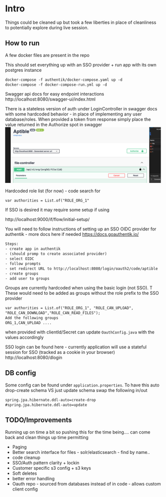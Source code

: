 # Intro

Things could be cleaned up but took a few liberties in place of cleanliness to potentially explore during live session. 

## How to run
A few docker files are present in the repo

This should set everything up with an SSO provider + run app with its own postgres instance
```
docker-compose -f authentik/docker-compose.yaml up -d
docker-compose -f docker-compose-run.yml up -d
```

Swagger api docs for easy endpoint interactions
http://localhost:8080/swagger-ui/index.html

There is a stateless version of auth under LoginController in swagger docs with some hardcoded behavior - in place of implementing any user database/roles.
When provided a token from response simply place the value returned in the Authorize spot in swagger
![alt text](./docs/swagger_auth.png)

Hardcoded role list (for now) - code search for
```
var authorities = List.of("ROLE_ORG_1"
```

If SSO is desired it may require some setup if using

http://localhost:9000/if/flow/initial-setup/

You will need to follow instructions of setting up an SSO OIDC provider for authentik - more docs here if needed https://docs.goauthentik.io/
```
Steps:
- create app in authentik
- (should promp to create associated provider)
- select OIDC
- follow prompts
- set redirect URL to http://localhost:8080/login/oauth2/code/aptible
- create groups 
- add user to groups
```

Groups are currently hardcoded when using the basic login (not SSO). T
These would need to be added as groups without the role prefix to the SSO provider
```
var authorities = List.of("ROLE_ORG_1", "ROLE_CAN_UPLOAD", "ROLE_CAN_DOWNLOAD","ROLE_CAN_READ_FILES");
Add the following groups
ORG_1,CAN_UPLOAD ....
```

when provided with clientId/Secret
can update `OauthConfig.java` with the values accordingly



SSO login can be found here - currently application will use a stateful session for SSO (tracked as a cookie in your browser)
http://localhost:8080/dlogin


## DB config
Some config can be found under `application.properties`. To have this auto drop-create schema VS just update schema swap the following in/out
```
spring.jpa.hibernate.ddl-auto=create-drop
#spring.jpa.hibernate.ddl-auto=update
```

## TODO/Improvements
Running up on time a bit so pushing this for the time being.... can come back and clean things up time permitting

- Paging
- Better search interface for files - solr/elasticsearch - find by name..
- code cleanup
- SSO/Auth pattern clarity + lockin
- Customer specific s3 config + s3 keys
- Soft deletes
- better error handling
- Oauth repo - sourced from databases instead of in code - allows custom client config
